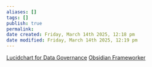 ```yaml
---
aliases: []
tags: []
publish: true
permalink:
date created: Friday, March 14th 2025, 12:18 pm
date modified: Friday, March 14th 2025, 12:19 pm
---
```


[Lucidchart for Data Governance](../📁%2005%20-%20Organizational%20Cyber/Lucidchart%20for%20Data%20Governance/Lucidchart%20for%20Data%20Governance.md)
[Obsidian Frameworker](../📁%2001%20-%20Projects/Obsidian%20Frameworker/Obsidian%20Frameworker.md)

